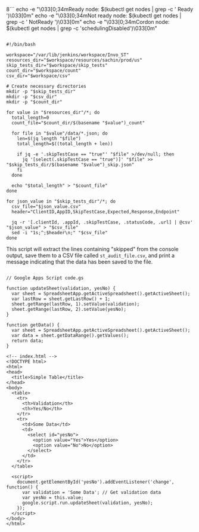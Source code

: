 8```
echo -e "\033[0;34mReady node: $(kubectl get nodes | grep -c ' Ready ')\033[0m"
echo -e "\033[0;34mNot ready node: $(kubectl get nodes | grep -c ' NotReady ')\033[0m"
echo -e "\033[0;34mCordon node: $(kubectl get nodes | grep -c 'schedulingDisabled')\033[0m"

```

```

```
#!/bin/bash

workspace="/var/lib/jenkins/workspace/Invo_ST"
resources_dir="$workspace/resources/sachin/prod/us"
skip_tests_dir="$workspace/skip_tests"
count_dir="$workspace/count"
csv_dir="$workspace/csv"

# Create necessary directories
mkdir -p "$skip_tests_dir"
mkdir -p "$csv_dir"
mkdir -p "$count_dir"

for value in "$resources_dir"/*; do
  total_length=0
  count_file="$count_dir/$(basename "$value")_count"

  for file in "$value"/data/*.json; do
    len=$(jq length "$file")
    total_length=$((total_length + len))
    
    if jq -e '.skipTestCase == "true"' "$file" >/dev/null; then
      jq '[select(.skipTestCase == "true")]' "$file" >> "$skip_tests_dir/$(basename "$value")_skip.json"
    fi
  done

  echo "$total_length" > "$count_file"
done

for json_value in "$skip_tests_dir"/*; do
  csv_file="$json_value.csv"
  header="ClientID,AppID,SkipTestCase,Expected,Response,Endpoint"

  jq -r '[.clientId, .appId, .skipTestCase, .statusCode, .url] | @csv' "$json_value" > "$csv_file"
  sed -i "1s;^;$header\n;" "$csv_file"
done

```

This script will extract the lines containing "skipped" from the console output, save them to a CSV file called `st_audit_file.csv`, and print a message indicating that the data has been saved to the file.


```
```
```
// Google Apps Script code.gs

function updateSheet(validation, yesNo) {
  var sheet = SpreadsheetApp.getActiveSpreadsheet().getActiveSheet();
  var lastRow = sheet.getLastRow() + 1;
  sheet.getRange(lastRow, 1).setValue(validation);
  sheet.getRange(lastRow, 2).setValue(yesNo);
}

function getData() {
  var sheet = SpreadsheetApp.getActiveSpreadsheet().getActiveSheet();
  var data = sheet.getDataRange().getValues();
  return data;
}

```
```
<!-- index.html -->
<!DOCTYPE html>
<html>
<head>
  <title>Simple Table</title>
</head>
<body>
  <table>
    <tr>
      <th>Validation</th>
      <th>Yes/No</th>
    </tr>
    <tr>
      <td>Some Data</td>
      <td>
        <select id="yesNo">
          <option value="Yes">Yes</option>
          <option value="No">No</option>
        </select>
      </td>
    </tr>
  </table>

  <script>
    document.getElementById('yesNo').addEventListener('change', function() {
      var validation = 'Some Data'; // Get validation data
      var yesNo = this.value;
      google.script.run.updateSheet(validation, yesNo);
    });
  </script>
</body>
</html>
```